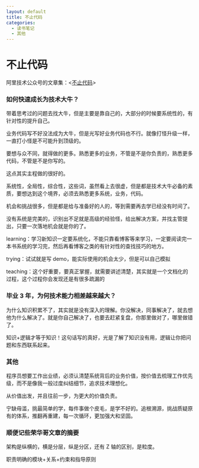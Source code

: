 ```yaml
---
layout: default
title: 不止代码
categories:
  - 读书笔记
  - 其他
---
```


# 不止代码

阿里技术公众号的文章集：<[不止代码](http://techforum-img.cn-hangzhou.oss-pub.aliyun-inc.com/1530517140411/Codelife.pdf?Expires=1530587666&OSSAccessKeyId=LTAIAJ2WBIdlRPlb&Signature=23CaIzAHJNBNKngZT/Y6btSqtjs%3D)>

<a name="evomon"></a>

### [](#evomon)如何快速成长为技术大牛？

带着思考过的问题去找大牛，但是主要是靠自己的，大部分的时候要系统性的，有针对性的提升自己。

业务代码写不好没法成为大牛，但是光写好业务代码也不行。就像打怪升级一样，一直打小怪是不可能升到顶级的。

要想与众不同，就得做的更多。熟悉更多的业务，不管是不是你负责的，熟悉更多代码，不管是不是你写的。

这点其实主程做的很好的。

系统性，全局性，综合性，这些词，虽然看上去很虚，但是都是技术大牛必备的素质，要想达到这个境界，必须去熟悉更多系统，业务，代码。

机会和挑战很多，但是都是给与准备好的人的，等到需要再去学已经没有时间了。

没有系统是完美的，识别出不足就是高级的经验怪，给出解决方案，并找主管提出，只要一次落地机会就是你的了。

learning：学习新知识一定要系统化，不能只靠看博客等来学习，一定要阅读完一本书系统的学习完，然后再看博客之类的有针对性的查找技巧的地方。

trying：试试就是写 demo，能实际使用的机会太少，但是可以自己模拟

teaching：这个好重要，要真正掌握，就需要讲述清楚，其实就是一个文档化的过程，这个过程你会发现还是有很多疏漏的

<a name="hmg0gb"></a>

### [](#hmg0gb)毕业 3 年，为何技术能力相差越来越大？

为什么知识积累不了，其实就是没有深入的理解。你没解决，同事解决了，就去想他为什么解决了。就是你自己解决了，也要去赶紧复盘，你那里做对了，哪里做错了。

知识+逻辑才等于知识！这句话写的真好，光是了解了知识没有用，逻辑让你把问题和东西联系起来。

<a name="hdssbx"></a>

### [](#hdssbx)其他

程序员想要工作出业绩，必须认清楚系统背后的业务价值，按价值去梳理工作优先级，而不是像我一般过度纠结细节，追求技术理想化。

从价值出发，并且往前一步，为更大的价值负责。

宁缺毋滥，挑最简单的学，每件事做个皮毛，是学不好的。追根溯源，挑战质疑原有的体系，推翻再重建，每一次循环，更加强大和坚固。

<a name="vak3pd"></a>

### [](#vak3pd)顺便记些荣华哥文章的摘要

架构是纵横的，横是分层，纵是分区，还有 Z 轴的区别，是粒度。

职责明确的模块+关系+约束和指导原则
